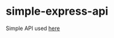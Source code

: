 # simple-express-api

Simple API used [here](https://github.com/marcosflorencio/escola-de-ti-angular)
